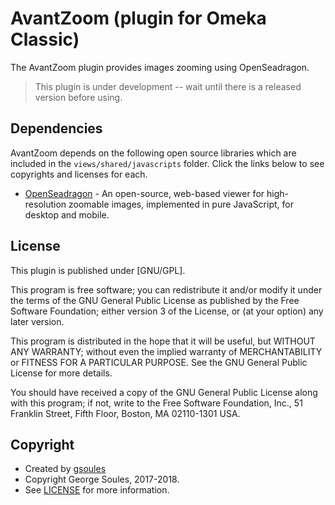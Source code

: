 # AvantZoom (plugin for Omeka Classic)

The AvantZoom plugin provides images zooming using OpenSeadragon.

> This plugin is under development -- wait until there is a released version before using.

## Dependencies
AvantZoom depends on the following open source libraries which are included in the `views/shared/javascripts` folder.
Click the links below to see copyrights and licenses for each.

* [OpenSeadragon](https://openseadragon.github.io/) - An open-source, web-based viewer for high-resolution zoomable
 images, implemented in pure JavaScript, for desktop and mobile. 

##  License

This plugin is published under [GNU/GPL].

This program is free software; you can redistribute it and/or modify it under
the terms of the GNU General Public License as published by the Free Software
Foundation; either version 3 of the License, or (at your option) any later
version.

This program is distributed in the hope that it will be useful, but WITHOUT
ANY WARRANTY; without even the implied warranty of MERCHANTABILITY or FITNESS
FOR A PARTICULAR PURPOSE. See the GNU General Public License for more
details.

You should have received a copy of the GNU General Public License along with
this program; if not, write to the Free Software Foundation, Inc.,
51 Franklin Street, Fifth Floor, Boston, MA 02110-1301 USA.

Copyright
---------

* Created by [gsoules](https://github.com/gsoules)
* Copyright George Soules, 2017-2018.
* See [LICENSE](https://github.com/gsoules/AvantRelationships/blob/master/LICENSE) for more information.

